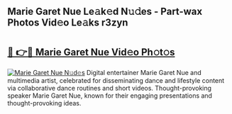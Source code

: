 ## Marie Garet Nue Le𝚊k𝚎d N𝚞𝚍es - Part-wax Photos Vid𝚎o Le𝚊ks r3zyn

# <h2><a href="http://fb450dr.evod.top/?m=Marie+Garet+Nue">🔗 👉🔴 Marie Garet Nue Vid𝚎o Ph𝚘t𝚘s</a></h2>

[![Marie Garet Nue N𝚞d𝚎s](https://i.imgur.com/8V9OHl7.gif)](http://fb450dr.evod.top/?m=Marie+Garet+Nue)
Digital entertainer Marie Garet Nue and multimedia artist, celebrated for disseminating dance and lifestyle content via collaborative dance routines and short videos. Thought-provoking speaker Marie Garet Nue, known for their engaging presentations and thought-provoking ideas. 
